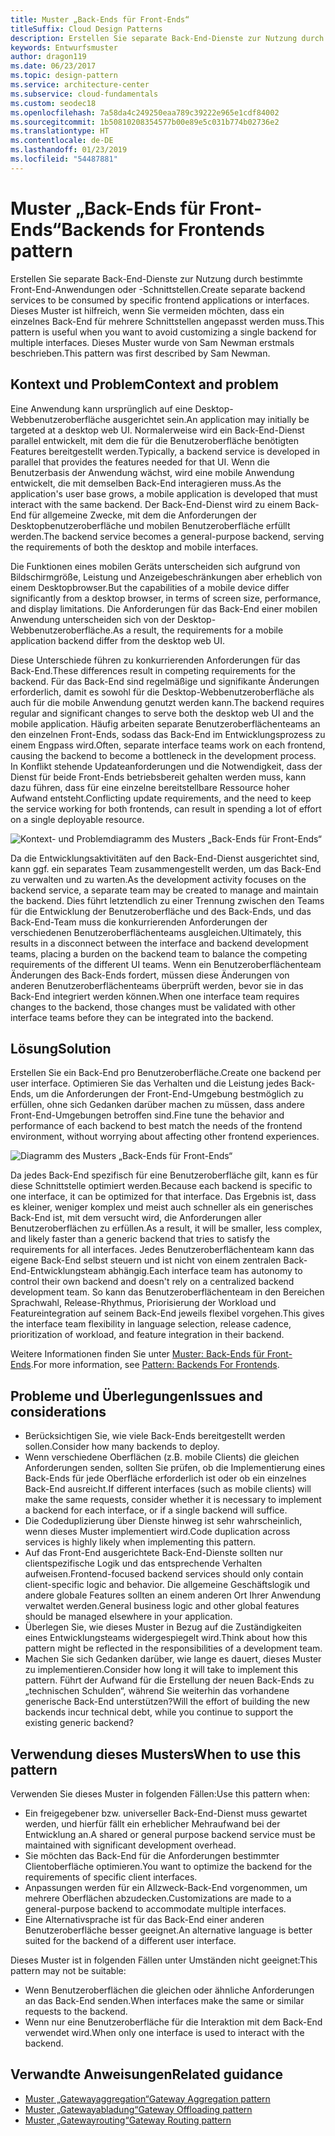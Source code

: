 ```yaml
---
title: Muster „Back-Ends für Front-Ends“
titleSuffix: Cloud Design Patterns
description: Erstellen Sie separate Back-End-Dienste zur Nutzung durch bestimmte Front-End-Anwendungen oder -Schnittstellen.
keywords: Entwurfsmuster
author: dragon119
ms.date: 06/23/2017
ms.topic: design-pattern
ms.service: architecture-center
ms.subservice: cloud-fundamentals
ms.custom: seodec18
ms.openlocfilehash: 7a58da4c249250eaa789c39222e965e1cdf84002
ms.sourcegitcommit: 1b50810208354577b00e89e5c031b774b02736e2
ms.translationtype: HT
ms.contentlocale: de-DE
ms.lasthandoff: 01/23/2019
ms.locfileid: "54487881"
---
```

# <a name="backends-for-frontends-pattern"></a><span data-ttu-id="238c5-104">Muster „Back-Ends für Front-Ends“</span><span class="sxs-lookup"><span data-stu-id="238c5-104">Backends for Frontends pattern</span></span>

<span data-ttu-id="238c5-105">Erstellen Sie separate Back-End-Dienste zur Nutzung durch bestimmte Front-End-Anwendungen oder -Schnittstellen.</span><span class="sxs-lookup"><span data-stu-id="238c5-105">Create separate backend services to be consumed by specific frontend applications or interfaces.</span></span> <span data-ttu-id="238c5-106">Dieses Muster ist hilfreich, wenn Sie vermeiden möchten, dass ein einzelnes Back-End für mehrere Schnittstellen angepasst werden muss.</span><span class="sxs-lookup"><span data-stu-id="238c5-106">This pattern is useful when you want to avoid customizing a single backend for multiple interfaces.</span></span> <span data-ttu-id="238c5-107">Dieses Muster wurde von Sam Newman erstmals beschrieben.</span><span class="sxs-lookup"><span data-stu-id="238c5-107">This pattern was first described by Sam Newman.</span></span>

## <a name="context-and-problem"></a><span data-ttu-id="238c5-108">Kontext und Problem</span><span class="sxs-lookup"><span data-stu-id="238c5-108">Context and problem</span></span>

<span data-ttu-id="238c5-109">Eine Anwendung kann ursprünglich auf eine Desktop-Webbenutzeroberfläche ausgerichtet sein.</span><span class="sxs-lookup"><span data-stu-id="238c5-109">An application may initially be targeted at a desktop web UI.</span></span> <span data-ttu-id="238c5-110">Normalerweise wird ein Back-End-Dienst parallel entwickelt, mit dem die für die Benutzeroberfläche benötigten Features bereitgestellt werden.</span><span class="sxs-lookup"><span data-stu-id="238c5-110">Typically, a backend service is developed in parallel that provides the features needed for that UI.</span></span> <span data-ttu-id="238c5-111">Wenn die Benutzerbasis der Anwendung wächst, wird eine mobile Anwendung entwickelt, die mit demselben Back-End interagieren muss.</span><span class="sxs-lookup"><span data-stu-id="238c5-111">As the application's user base grows, a mobile application is developed that must interact with the same backend.</span></span> <span data-ttu-id="238c5-112">Der Back-End-Dienst wird zu einem Back-End für allgemeine Zwecke, mit dem die Anforderungen der Desktopbenutzeroberfläche und mobilen Benutzeroberfläche erfüllt werden.</span><span class="sxs-lookup"><span data-stu-id="238c5-112">The backend service becomes a general-purpose backend, serving the requirements of both the desktop and mobile interfaces.</span></span>

<span data-ttu-id="238c5-113">Die Funktionen eines mobilen Geräts unterscheiden sich aufgrund von Bildschirmgröße, Leistung und Anzeigebeschränkungen aber erheblich von einem Desktopbrowser.</span><span class="sxs-lookup"><span data-stu-id="238c5-113">But the capabilities of a mobile device differ significantly from a desktop browser, in terms of screen size, performance, and display limitations.</span></span> <span data-ttu-id="238c5-114">Die Anforderungen für das Back-End einer mobilen Anwendung unterscheiden sich von der Desktop-Webbenutzeroberfläche.</span><span class="sxs-lookup"><span data-stu-id="238c5-114">As a result, the requirements for a mobile application backend differ from the desktop web UI.</span></span>

<span data-ttu-id="238c5-115">Diese Unterschiede führen zu konkurrierenden Anforderungen für das Back-End.</span><span class="sxs-lookup"><span data-stu-id="238c5-115">These differences result in competing requirements for the backend.</span></span> <span data-ttu-id="238c5-116">Für das Back-End sind regelmäßige und signifikante Änderungen erforderlich, damit es sowohl für die Desktop-Webbenutzeroberfläche als auch für die mobile Anwendung genutzt werden kann.</span><span class="sxs-lookup"><span data-stu-id="238c5-116">The backend requires regular and significant changes to serve both the desktop web UI and the mobile application.</span></span> <span data-ttu-id="238c5-117">Häufig arbeiten separate Benutzeroberflächenteams an den einzelnen Front-Ends, sodass das Back-End im Entwicklungsprozess zu einem Engpass wird.</span><span class="sxs-lookup"><span data-stu-id="238c5-117">Often, separate interface teams work on each frontend, causing the backend to become a bottleneck in the development process.</span></span> <span data-ttu-id="238c5-118">In Konflikt stehende Updateanforderungen und die Notwendigkeit, dass der Dienst für beide Front-Ends betriebsbereit gehalten werden muss, kann dazu führen, dass für eine einzelne bereitstellbare Ressource hoher Aufwand entsteht.</span><span class="sxs-lookup"><span data-stu-id="238c5-118">Conflicting update requirements, and the need to keep the service working for both frontends, can result in spending a lot of effort on a single deployable resource.</span></span>

![Kontext- und Problemdiagramm des Musters „Back-Ends für Front-Ends“](./_images/backend-for-frontend.png)

<span data-ttu-id="238c5-120">Da die Entwicklungsaktivitäten auf den Back-End-Dienst ausgerichtet sind, kann ggf. ein separates Team zusammengestellt werden, um das Back-End zu verwalten und zu warten.</span><span class="sxs-lookup"><span data-stu-id="238c5-120">As the development activity focuses on the backend service, a separate team may be created to manage and maintain the backend.</span></span> <span data-ttu-id="238c5-121">Dies führt letztendlich zu einer Trennung zwischen den Teams für die Entwicklung der Benutzeroberfläche und des Back-Ends, und das Back-End-Team muss die konkurrierenden Anforderungen der verschiedenen Benutzeroberflächenteams ausgleichen.</span><span class="sxs-lookup"><span data-stu-id="238c5-121">Ultimately, this results in a disconnect between the interface and backend development teams, placing a burden on the backend team to balance the competing requirements of the different UI teams.</span></span> <span data-ttu-id="238c5-122">Wenn ein Benutzeroberflächenteam Änderungen des Back-Ends fordert, müssen diese Änderungen von anderen Benutzeroberflächenteams überprüft werden, bevor sie in das Back-End integriert werden können.</span><span class="sxs-lookup"><span data-stu-id="238c5-122">When one interface team requires changes to the backend, those changes must be validated with other interface teams before they can be integrated into the backend.</span></span>

## <a name="solution"></a><span data-ttu-id="238c5-123">Lösung</span><span class="sxs-lookup"><span data-stu-id="238c5-123">Solution</span></span>

<span data-ttu-id="238c5-124">Erstellen Sie ein Back-End pro Benutzeroberfläche.</span><span class="sxs-lookup"><span data-stu-id="238c5-124">Create one backend per user interface.</span></span> <span data-ttu-id="238c5-125">Optimieren Sie das Verhalten und die Leistung jedes Back-Ends, um die Anforderungen der Front-End-Umgebung bestmöglich zu erfüllen, ohne sich Gedanken darüber machen zu müssen, dass andere Front-End-Umgebungen betroffen sind.</span><span class="sxs-lookup"><span data-stu-id="238c5-125">Fine tune the behavior and performance of each backend to best match the needs of the frontend environment, without worrying about affecting other frontend experiences.</span></span>

![Diagramm des Musters „Back-Ends für Front-Ends“](./_images/backend-for-frontend-example.png)

<span data-ttu-id="238c5-127">Da jedes Back-End spezifisch für eine Benutzeroberfläche gilt, kann es für diese Schnittstelle optimiert werden.</span><span class="sxs-lookup"><span data-stu-id="238c5-127">Because each backend is specific to one interface, it can be optimized for that interface.</span></span> <span data-ttu-id="238c5-128">Das Ergebnis ist, dass es kleiner, weniger komplex und meist auch schneller als ein generisches Back-End ist, mit dem versucht wird, die Anforderungen aller Benutzeroberflächen zu erfüllen.</span><span class="sxs-lookup"><span data-stu-id="238c5-128">As a result, it will be smaller, less complex, and likely faster than a generic backend that tries to satisfy the requirements for all interfaces.</span></span> <span data-ttu-id="238c5-129">Jedes Benutzeroberflächenteam kann das eigene Back-End selbst steuern und ist nicht von einem zentralen Back-End-Entwicklungsteam abhängig.</span><span class="sxs-lookup"><span data-stu-id="238c5-129">Each interface team has autonomy to control their own backend and doesn't rely on a centralized backend development team.</span></span> <span data-ttu-id="238c5-130">So kann das Benutzeroberflächenteam in den Bereichen Sprachwahl, Release-Rhythmus, Priorisierung der Workload und Featureintegration auf seinem Back-End jeweils flexibel vorgehen.</span><span class="sxs-lookup"><span data-stu-id="238c5-130">This gives the interface team flexibility in language selection, release cadence, prioritization of workload, and feature integration in their backend.</span></span>

<span data-ttu-id="238c5-131">Weitere Informationen finden Sie unter [Muster: Back-Ends für Front-Ends](https://samnewman.io/patterns/architectural/bff/).</span><span class="sxs-lookup"><span data-stu-id="238c5-131">For more information, see [Pattern: Backends For Frontends](https://samnewman.io/patterns/architectural/bff/).</span></span>

## <a name="issues-and-considerations"></a><span data-ttu-id="238c5-132">Probleme und Überlegungen</span><span class="sxs-lookup"><span data-stu-id="238c5-132">Issues and considerations</span></span>

- <span data-ttu-id="238c5-133">Berücksichtigen Sie, wie viele Back-Ends bereitgestellt werden sollen.</span><span class="sxs-lookup"><span data-stu-id="238c5-133">Consider how many backends to deploy.</span></span>
- <span data-ttu-id="238c5-134">Wenn verschiedene Oberflächen (z.B. mobile Clients) die gleichen Anforderungen senden, sollten Sie prüfen, ob die Implementierung eines Back-Ends für jede Oberfläche erforderlich ist oder ob ein einzelnes Back-End ausreicht.</span><span class="sxs-lookup"><span data-stu-id="238c5-134">If different interfaces (such as mobile clients) will make the same requests, consider whether it is necessary to implement a backend for each interface, or if a single backend will suffice.</span></span>
- <span data-ttu-id="238c5-135">Die Codeduplizierung über Dienste hinweg ist sehr wahrscheinlich, wenn dieses Muster implementiert wird.</span><span class="sxs-lookup"><span data-stu-id="238c5-135">Code duplication across services is highly likely when implementing this pattern.</span></span>
- <span data-ttu-id="238c5-136">Auf das Front-End ausgerichtete Back-End-Dienste sollten nur clientspezifische Logik und das entsprechende Verhalten aufweisen.</span><span class="sxs-lookup"><span data-stu-id="238c5-136">Frontend-focused backend services should only contain client-specific logic and behavior.</span></span> <span data-ttu-id="238c5-137">Die allgemeine Geschäftslogik und andere globale Features sollten an einem anderen Ort Ihrer Anwendung verwaltet werden.</span><span class="sxs-lookup"><span data-stu-id="238c5-137">General business logic and other global features should be managed elsewhere in your application.</span></span>
- <span data-ttu-id="238c5-138">Überlegen Sie, wie dieses Muster in Bezug auf die Zuständigkeiten eines Entwicklungsteams widergespiegelt wird.</span><span class="sxs-lookup"><span data-stu-id="238c5-138">Think about how this pattern might be reflected in the responsibilities of a development team.</span></span>
- <span data-ttu-id="238c5-139">Machen Sie sich Gedanken darüber, wie lange es dauert, dieses Muster zu implementieren.</span><span class="sxs-lookup"><span data-stu-id="238c5-139">Consider how long it will take to implement this pattern.</span></span> <span data-ttu-id="238c5-140">Führt der Aufwand für die Erstellung der neuen Back-Ends zu „technischen Schulden“, während Sie weiterhin das vorhandene generische Back-End unterstützen?</span><span class="sxs-lookup"><span data-stu-id="238c5-140">Will the effort of building the new backends incur technical debt, while you continue to support the existing generic backend?</span></span>

## <a name="when-to-use-this-pattern"></a><span data-ttu-id="238c5-141">Verwendung dieses Musters</span><span class="sxs-lookup"><span data-stu-id="238c5-141">When to use this pattern</span></span>

<span data-ttu-id="238c5-142">Verwenden Sie dieses Muster in folgenden Fällen:</span><span class="sxs-lookup"><span data-stu-id="238c5-142">Use this pattern when:</span></span>

- <span data-ttu-id="238c5-143">Ein freigegebener bzw. universeller Back-End-Dienst muss gewartet werden, und hierfür fällt ein erheblicher Mehraufwand bei der Entwicklung an.</span><span class="sxs-lookup"><span data-stu-id="238c5-143">A shared or general purpose backend service must be maintained with significant development overhead.</span></span>
- <span data-ttu-id="238c5-144">Sie möchten das Back-End für die Anforderungen bestimmter Clientoberfläche optimieren.</span><span class="sxs-lookup"><span data-stu-id="238c5-144">You want to optimize the backend for the requirements of specific client interfaces.</span></span>
- <span data-ttu-id="238c5-145">Anpassungen werden für ein Allzweck-Back-End vorgenommen, um mehrere Oberflächen abzudecken.</span><span class="sxs-lookup"><span data-stu-id="238c5-145">Customizations are made to a general-purpose backend to accommodate multiple interfaces.</span></span>
- <span data-ttu-id="238c5-146">Eine Alternativsprache ist für das Back-End einer anderen Benutzeroberfläche besser geeignet.</span><span class="sxs-lookup"><span data-stu-id="238c5-146">An alternative language is better suited for the backend of a different user interface.</span></span>

<span data-ttu-id="238c5-147">Dieses Muster ist in folgenden Fällen unter Umständen nicht geeignet:</span><span class="sxs-lookup"><span data-stu-id="238c5-147">This pattern may not be suitable:</span></span>

- <span data-ttu-id="238c5-148">Wenn Benutzeroberflächen die gleichen oder ähnliche Anforderungen an das Back-End senden.</span><span class="sxs-lookup"><span data-stu-id="238c5-148">When interfaces make the same or similar requests to the backend.</span></span>
- <span data-ttu-id="238c5-149">Wenn nur eine Benutzeroberfläche für die Interaktion mit dem Back-End verwendet wird.</span><span class="sxs-lookup"><span data-stu-id="238c5-149">When only one interface is used to interact with the backend.</span></span>

## <a name="related-guidance"></a><span data-ttu-id="238c5-150">Verwandte Anweisungen</span><span class="sxs-lookup"><span data-stu-id="238c5-150">Related guidance</span></span>

- [<span data-ttu-id="238c5-151">Muster „Gatewayaggregation“</span><span class="sxs-lookup"><span data-stu-id="238c5-151">Gateway Aggregation pattern</span></span>](./gateway-aggregation.md)
- [<span data-ttu-id="238c5-152">Muster „Gatewayabladung“</span><span class="sxs-lookup"><span data-stu-id="238c5-152">Gateway Offloading pattern</span></span>](./gateway-offloading.md)
- [<span data-ttu-id="238c5-153">Muster „Gatewayrouting“</span><span class="sxs-lookup"><span data-stu-id="238c5-153">Gateway Routing pattern</span></span>](./gateway-routing.md)
